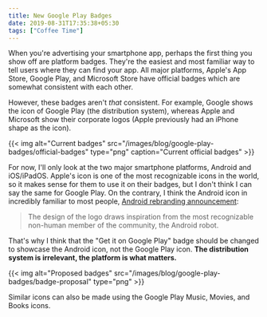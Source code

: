 ```yaml
---
title: New Google Play Badges
date: 2019-08-31T17:35:38+05:30
tags: ["Coffee Time"]
---
```


When you're advertising your smartphone app, perhaps the first thing you show off are platform badges. They're the easiest and most familiar way to tell users where they can find your app. All major platforms, Apple's App Store, Google Play, and Microsoft Store have official badges which are somewhat consistent with each other.

However, these badges aren't *that* consistent. For example, Google shows the icon of Google Play (the distribution system), whereas Apple and Microsoft show their corporate logos (Apple previously had an iPhone shape as the icon).

{{< img alt="Current badges" src="/images/blog/google-play-badges/official-badges" type="png" caption="Current official badges" >}}

For now, I'll only look at the two major smartphone platforms, Android and iOS/iPadOS. Apple's icon is one of the most recognizable icons in the world, so it makes sense for them to use it on their badges, but I don't think I can say the same for Google Play. On the contrary, I think the Android icon in incredibly familiar to most people, [Android rebranding announcement](https://www.blog.google/products/android/evolving-android-brand/):

> The design of the logo draws inspiration from the most recognizable non-human member of the community, the Android robot.

That's why I think that the "Get it on Google Play" badge should be changed to showcase the Android icon, not the Google Play icon. **The distribution system is irrelevant, the platform is what matters.**

{{< img alt="Proposed badges" src="/images/blog/google-play-badges/badge-proposal" type="png" >}}

Similar icons can also be made using the Google Play Music, Movies, and Books icons.
